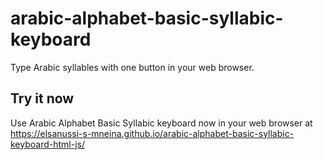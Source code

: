 # arabic-alphabet-basic-syllabic-keyboard
Type Arabic syllables with one button in your web browser. 

## Try it now
Use Arabic Alphabet Basic Syllabic keyboard now in your web browser at https://elsanussi-s-mneina.github.io/arabic-alphabet-basic-syllabic-keyboard-html-js/

